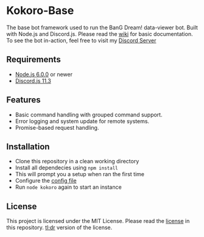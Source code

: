 # Kokoro-Base
The base bot framework used to run the BanG Dream! data-viewer bot. Built with Node.js and Discord.js. Please read the [wiki](https://github.com/LeNitrous/kokoro-base/wiki) for basic documentation. To see the bot in-action, feel free to visit my [Discord Server](https://discord.gg/77Wpjvm)

## Requirements
- [Node.js 6.0.0](https://nodejs.org/en/) or newer
- [Discord.js 11.3](https://discord.js.org/#/)

## Features
- Basic command handling with grouped command support.
- Error logging and system update for remote systems.
- Promise-based request handling.

## Installation
- Clone this repository in a clean working directory
- Install all dependecies using `npm install`
- This will prompt you a setup when ran the first time
- Configure the [config file](https://github.com/LeNitrous/kokoro-base/wiki/Config)
- Run `node kokoro` again to start an instance

## License
This project is licensed under the MIT License. Please read the [license](https://github.com/LeNitrous/kokoro-base/blob/master/LICENSE) in this repository. [tl;dr](https://tldrlegal.com/license/mit-license) version of the license.